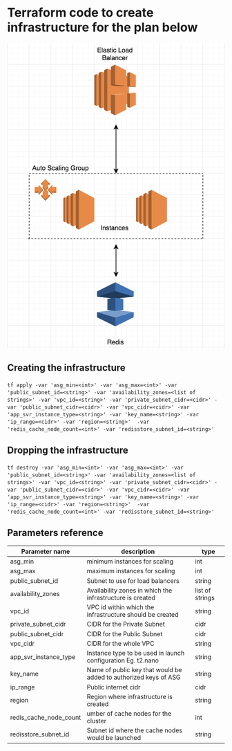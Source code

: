 # Terraform code to create infrastructure for the plan below

![Plan](/images/plan.png)


## Creating the infrastructure
`tf apply -var 'asg_min=<int>' -var 'asg_max=<int>' -var 'public_subnet_id=<string>' -var 'availability_zones=<list of strings>' -var 'vpc_id=<string>' -var 'private_subnet_cidr=<cidr>' -var 'public_subnet_cidr=<cidr>' -var 'vpc_cidr=<cidr>' -var 'app_svr_instance_type=<string>' -var 'key_name=<string>' -var 'ip_range=<cidr>' -var 'region=<string>'  -var 'redis_cache_node_count=<int>' -var 'redisstore_subnet_id=<string>'`


## Dropping the infrastructure
`tf destroy -var 'asg_min=<int>' -var 'asg_max=<int>' -var 'public_subnet_id=<string>' -var 'availability_zones=<list of strings>' -var 'vpc_id=<string>' -var 'private_subnet_cidr=<cidr>' -var 'public_subnet_cidr=<cidr>' -var 'vpc_cidr=<cidr>' -var 'app_svr_instance_type=<string>' -var 'key_name=<string>' -var 'ip_range=<cidr>' -var 'region=<string>'  -var 'redis_cache_node_count=<int>' -var 'redisstore_subnet_id=<string>'`

## Parameters reference
| Parameter name | description | type
--- | --- | ---
asg_min | minimum instances for scaling | int
asg_max | maximum instances for scaling | int
public_subnet_id | Subnet to use for load balancers | string
availability_zones | Availability zones in which the infrastructure is created | list of strings
vpc_id | VPC id within which the infrastructure should be created | string
private_subnet_cidr | CIDR for the Private Subnet | cidr
public_subnet_cidr | CIDR for the Public Subnet| cidr
vpc_cidr | CIDR for the whole VPC | string
app_svr_instance_type | Instance type to be used in launch configuration Eg. t2.nano| string
key_name | Name of public key that would be added to authorized keys of ASG| string
ip_range | Public internet cidr| cidr
region | Region where infrastructure is created| string
redis_cache_node_count | umber of cache nodes for the cluster | int
redisstore_subnet_id | Subnet id where the cache nodes would be launched| string
